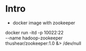 # Intro
- docker image with zookeeper

docker run -itd  -p 10022:22 \
    --name hadoop-zookeeper \
    thushear/zookeeper:1.0 &> /dev/null